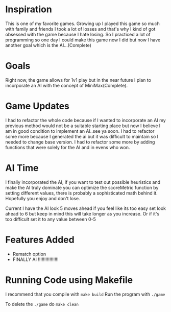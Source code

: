 # Inspiration 

This is one of my favorite games. Growing up I played this game so much with family and friends I took a lot of losses and that's why I kind of got obsessed with the game
because I hate losing. So I practiced a lot of programming so one day I could make this game now I did but now I have another goal which is the AI...(Complete)

# Goals
Right now, the game allows for 1v1 play but in the near future I plan to incorporate an AI with the concept of MiniMax(Complete).

# Game Updates
I had to refactor the whole code because if I wanted to incorporate an AI my previous method would not be a suitable starting place but now I believe I am in good condition to implement an AI..see ya soon. I had to refactor some more because I generated the ai but it was difficult to maintain so I needed to change base version. I had to refactor some more by adding functions that were solely for the AI and in evens who won.

# AI Time
I finally incorporated the AI, if you want to test out possible heuristics and make the AI truly dominate you can optimize the scoreMetric function by setting different values, there is probably a sophisticated math behind it. Hopefully you enjoy and don't lose.

Current I have the AI look 5 moves ahead if you feel like its too easy set look ahead to 6 but keep in mind this will take longer as you increase. Or if it's too difficult set it to any value between 0-5 

# Features Added
- Rematch option
- FINALLY AI !!!!!!!!!!!!!!!!

# Running Code using Makefile

I recommend that you compile with ``make build``
Run the program with ``./game``

To delete the ``./game`` do ``make clean``

